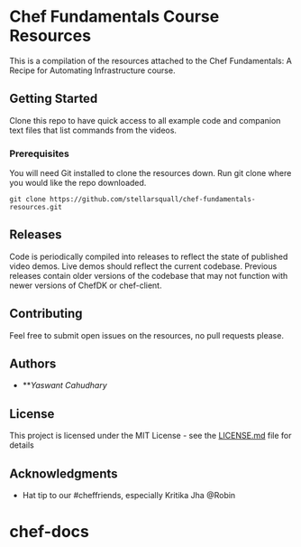 # Chef Fundamentals Course Resources

This is a compilation of the resources attached to the Chef Fundamentals: A Recipe for Automating Infrastructure course.

## Getting Started

Clone this repo to have quick access to all example code and companion text files that list commands from the videos.

### Prerequisites

You will need Git installed to clone the resources down. Run git clone where you would like the repo downloaded.

```
git clone https://github.com/stellarsquall/chef-fundamentals-resources.git
```

## Releases

Code is periodically compiled into releases to reflect the state of published video demos. Live demos should reflect the current codebase.
Previous releases contain older versions of the codebase that may not function with newer versions of ChefDK or chef-client.

## Contributing

Feel free to submit open issues on the resources, no pull requests please.

## Authors

* ***Yaswant Cahudhary* 


## License

This project is licensed under the MIT License - see the [LICENSE.md](LICENSE.md) file for details

## Acknowledgments

* Hat tip to our #cheffriends, especially Kritika Jha @Robin 

# chef-docs
